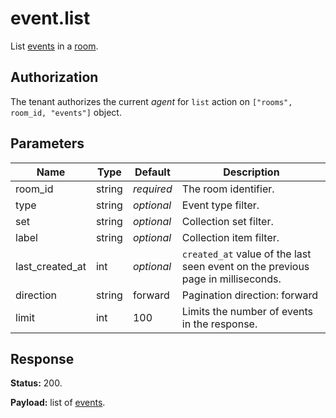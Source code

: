 # event.list

List [events](../event.md#event) in a [room](../room#room).

## Authorization

The tenant authorizes the current _agent_ for `list` action on
`["rooms", room_id, "events"]` object.

## Parameters

Name            | Type   | Default    | Description
--------------- | ------ | ---------- | ------------------
room_id         | string | _required_ | The room identifier.
type            | string | _optional_ | Event type filter.
set             | string | _optional_ | Collection set filter.
label           | string | _optional_ | Collection item filter.
last_created_at | int    | _optional_ | `created_at` value of the last seen event on the previous page in milliseconds.
direction       | string |    forward | Pagination direction: forward | backward.
limit           | int    |        100 | Limits the number of events in the response.

## Response

**Status:** 200.

**Payload:** list of [events](../event.md#event).
